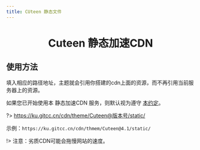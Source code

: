 ```yaml
---
title: CUteen 静态文件
---
```


<center>
<h1>Cuteen 静态加速CDN</h1>
</center>

## 使用方法

<P>填入相应的路径地址，主题就会引用你搭建的cdn上面的资源，而不再引用当前服务器上的资源。</p>

如果您已开始使用本 静态加速CDN 服务，则默认视为遵守 [本约定](/Notice/appointment)。

?> https://ku.gitcc.cn/cdn/theme/Cuteen@版本号/static/

示例：`https://ku.gitcc.cn/cdn/thmem/Cuteen@4.1/static/`

!> 注意：劣质CDN可能会拖慢网站的速度。